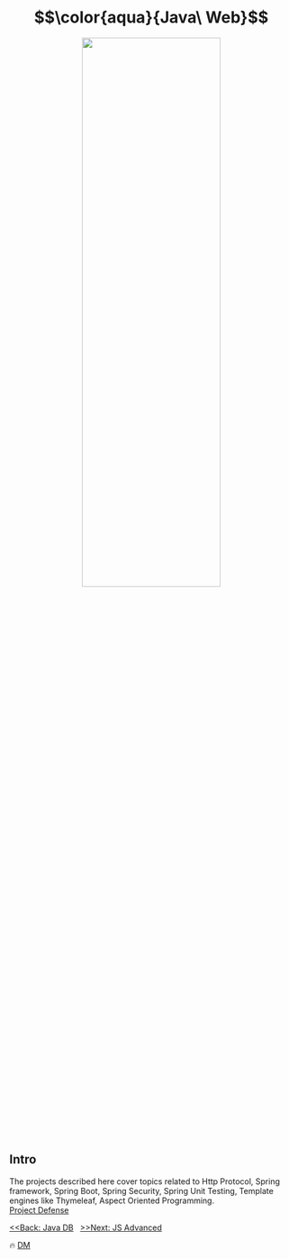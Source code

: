 # $$\color{aqua}{Java\ Web}$$

<p align="center">
  <img width="70%" height="50%" src="https://i.pinimg.com/originals/ba/62/af/ba62afcf259f481e1224d5c4fdbfd992.jpg" />
</p>

## Intro
The projects described here cover topics related to Http Protocol, Spring framework, Spring Boot, Spring Security, Spring Unit Testing, Template engines like Thymeleaf, Aspect Oriented Programming.
<br/>
[Project Defense](https://github.com/demarinov/softuni/tree/master/JavaWebModule/SpringAdvanced/ProjectDefense)


[<<Back: Java DB](https://github.com/demarinov/softuni/tree/master/JavaDBModule)
&nbsp;
[>>Next: JS Advanced](https://github.com/demarinov/softuni/tree/master/JSAdvancedModule)

:fire: [DM](https://github.com/demarinov)
